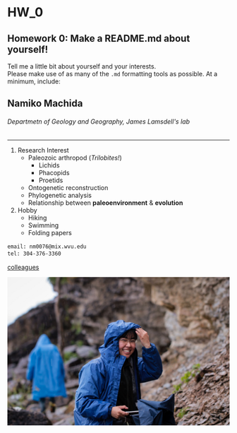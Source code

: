 # HW_0
## Homework 0: Make a README.md about yourself!
Tell me a little bit about yourself and your interests.  
Please make use of as many of the `.md` formatting tools as possible.  At a minimum, include:



## Namiko Machida
###### _Departmetn of Geology and Geography, James Lamsdell's lab_
----------------------------------------------------------------------
1) Research Interest
   * Paleozoic arthropod (_Trilobites!_)
      + Lichids
      + Phacopids
      + Proetids
   * Ontogenetic reconstruction
   * Phylogenetic analysis
   * Relationship between __paleoenvironment__ & __evolution__ 
2) Hobby
   * Hiking
   * Swimming
   * Folding papers

```bash
email: nm0076@mix.wvu.edu
tel: 304-376-3360
```

[colleagues](http://www.jameslamsdell.com/lab-members)

![Field photo](https://github.com/NamikoMachida/HW_0/blob/student-Namiko_Machida/Trilo17Conference2.jpg)
